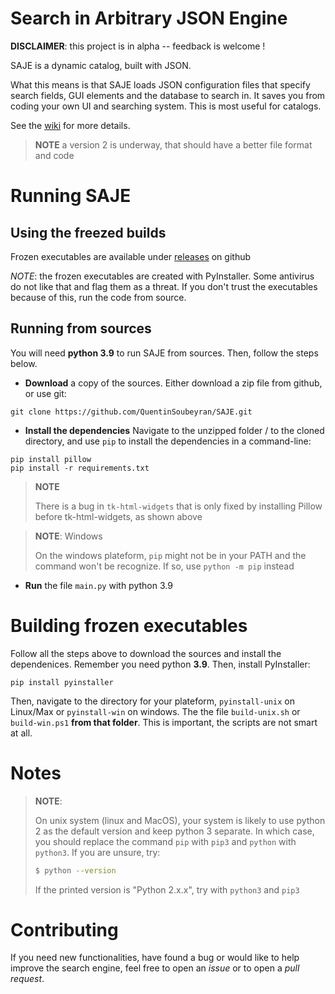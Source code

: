 Search in Arbitrary JSON Engine
===============================
**DISCLAIMER**: this project is in alpha -- feedback is welcome !

SAJE is a dynamic catalog, built with JSON.

What this means is that SAJE loads JSON configuration files that specify search fields, GUI elements and the database to search in. It saves you from coding your own UI and searching system. This is most useful for catalogs.

See the [wiki](https://github.com/QuentinSoubeyran/SAJE/wiki) for more details.

> **NOTE** a version 2 is underway, that should have a better file format and
> code

# Running SAJE
## Using the freezed builds
Frozen executables are available under [releases](https://github.com/QuentinSoubeyran/SAJE/releases) on github

*NOTE*: the frozen executables are created with PyInstaller. Some antivirus do not like that and flag them as a threat. If you don't trust the executables because of this, run the code from source.

## Running from sources
You will need **python 3.9** to run SAJE from sources. Then, follow the steps below.

+ **Download** a copy of the sources. Either download a zip file from github, or use git:
```
git clone https://github.com/QuentinSoubeyran/SAJE.git
```

+ **Install the dependencies**
Navigate to the unzipped folder / to the cloned directory, and use `pip` to install the dependencies in a command-line:
```
pip install pillow
pip install -r requirements.txt
```
> **NOTE**
> 
> There is a bug in `tk-html-widgets` that is only fixed
> by installing Pillow before tk-html-widgets, as shown
> above

> **NOTE**: Windows
>
> On the windows plateform, `pip` might not be in your PATH
> and the command won't be recognize. If so, use `python -m pip` instead

+ **Run** the file `main.py` with python 3.9

# Building frozen executables
Follow all the steps above to download the sources and install the dependenices. Remember you need python **3.9**.
Then, install PyInstaller:
```
pip install pyinstaller
```

Then, navigate to the directory for your plateform, `pyinstall-unix` on Linux/Max or `pyinstall-win` on windows. The the file `build-unix.sh` or `build-win.ps1` **from that folder**. This is important, the scripts are not smart at all.

# Notes
> **NOTE**:
>
> On unix system (linux and MacOS), your system is likely to use python 2 as the default version and keep python 3 separate. In which case, you should replace the command `pip` with `pip3` and `python` with `python3`. If you are unsure, try:
> ```bash
> $ python --version 
> ```
> If the printed version is "Python 2.x.x", try with `python3` and `pip3`

# Contributing
If you need new functionalities, have found a bug or would like to help improve the search engine, feel free to open an *issue* or to open a *pull request*.